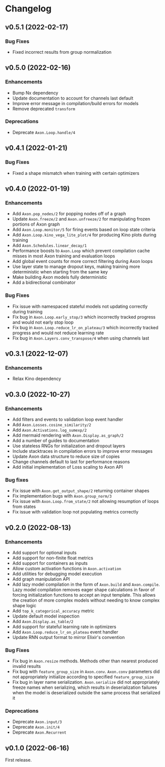 # Changelog

## v0.5.1 (2022-02-17)

### Bug Fixes

* Fixed incorrect results from group normalization

## v0.5.0 (2022-02-16)

### Enhancements

* Bump Nx dependency
* Update documentation to account for channels last default
* Improve error message in compilation/build errors for models
* Remove deprecated `transform`

### Deprecations

* Deprecate `Axon.Loop.handle/4`

## v0.4.1 (2022-01-21)

### Bug Fixes

* Fixed a shape mismatch when training with certain optimizers

## v0.4.0 (2022-01-19)

### Enhancements

* Add `Axon.pop_nodes/2` for popping nodes off of a graph
* Update `Axon.freeze/2` and `Axon.unfreeze/2` for manipulating frozen portions of Axon graph
* Add `Axon.Loop.monitor/5` for firing events based on loop state criteria
* Add `Axon.Loop.kino_vega_lite_plot/4` for producing Kino plots during training
* Add `Axon.Schedules.linear_decay/1`
* Performance boosts to `Axon.Loop` which prevent compilation cache misses in most Axon training and evaluation loops
* Add global event counts for more correct filtering during Axon loops
* Use layer state to manage dropout keys, making training more deterministic when starting from the same key
* Make building Axon models fully deterministic
* Add a bidirectional combinator

### Bug Fixes

* Fix issue with namespaced stateful models not updating correctly during training
* Fix bug in `Axon.Loop.early_stop/3` which incorrectly tracked progress and would not early stop loop
* Fix bug in `Axon.Loop.reduce_lr_on_plateau/3` which incorrectly tracked progress and would not reduce learning rate
* Fix bug in `Axon.Layers.conv_transpose/4` when using channels last

## v0.3.1 (2022-12-07)

### Enhancements

* Relax Kino dependency

## v0.3.0 (2022-10-27)

### Enhancements

* Add filters and events to validation loop event handler
* Add `Axon.Losses.cosine_similarity/2`
* Add `Axon.Activations.log_sumexp/2`
* Add mermaid rendering with `Axon.Display.as_graph/2`
* Add a number of guides to documentation
* Use stateless RNGs for initialization and dropout layers
* Include stacktraces in compilation errors to improve error messages
* Update Axon data structure to reduce size of copies
* Change channels default to last for performance reasons
* Add initial implementation of Loss scaling to Axon API

### Bug fixes

* Fix issue with `Axon.get_output_shape/2` returning container shapes
* Fix implementation bugs with `Axon.group_norm/3`
* Fix issue with `Axon.Loop.from_state/2` not allowing resumption of loops from states
* Fix issue with validation loop not populating metrics correctly

## v0.2.0 (2022-08-13)

### Enhancements

* Add support for optional inputs
* Add support for non-finite float metrics
* Add support for containers as inputs
* Allow custom activation functions in `Axon.activation`
* Add utilities for debugging model execution
* Add graph manipulation API
* Add lazy model compilation in the form of `Axon.build` and `Axon.compile`. Lazy model compilation removes eager shape calculations in favor of forcing initialization functions to accept an input template. This allows the creation of more complex models without needing to know complex shape logic
* Add `top_k_categorical_accuracy` metric
* Update default model inspection
* Add `Axon.Display.as_table/2`
* Add support for stateful learning rate in optimizers
* Add `Axon.Loop.reduce_lr_on_plateau` event handler
* Update RNN output format to mirror Elixir's convention

### Bug Fixes

* Fix bug in `Axon.resize` methods. Methods other than nearest produced invalid results
* Fix bug with `feature_group_size` in `Axon.conv`. `Axon.conv` parameters did not appropriately initialize according to specified `feature_group_size`
* Fix bug in layer name serialization. `Axon.serialize` did not appropriately freeze names when serializing, which results in deserialization failures when the model is deserialized outside the same process that serialized it

### Deprecations

* Deprecate `Axon.input/3`
* Deprecate `Axon.init/4`
* Deprecate `Axon.Recurrent`

## v0.1.0 (2022-06-16)

First release.